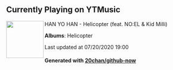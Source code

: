 ## Currently Playing on YTMusic

[<img align="left" width="100" src="https://lh3.googleusercontent.com/SX4xqF9KjxVXYXC167mBSIVit_1AYHXaqOea756aoFeE9UMazXKxQ-qxmMV-ny1-kmb0ANVZk-Et6HLS">](https://music.youtube.com/channel/UCUSEX4zhRyAOYF1yYzf2klw)

HAN YO HAN - Helicopter (feat. NO:EL & Kid Milli)

**Albums**: Helicopter

Last updated at 07/20/2020 19:00

#### Generated with [20chan/github-now](https://github.com/20chan/github-now)


<!--
**20chan/20chan** is a ✨ _special_ ✨ repository because its `README.md` (this file) appears on your GitHub profile.

Here are some ideas to get you started:

- 🔭 I’m currently working on ...
- 🌱 I’m currently learning ...
- 👯 I’m looking to collaborate on ...
- 🤔 I’m looking for help with ...
- 💬 Ask me about ...
- 📫 How to reach me: ...
- 😄 Pronouns: ...
- ⚡ Fun fact: ...
-->
